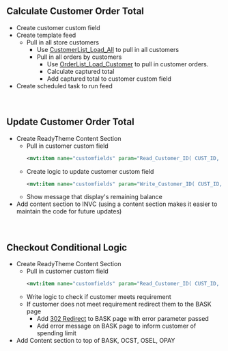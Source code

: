 ## Calculate Customer Order Total
- Create customer custom field
- Create template feed
    - Pull in all store customers
        - Use [CustomerList_Load_All](https://docs.miva.com/api-functions/customerlist_load_all) to pull in all customers
        - Pull in all orders by customers
            - Use [OrderList_Load_Customer](https://docs.miva.com/api-functions/orderlist_load_customer) to pull in customer orders.
            - Calculate captured total
            - Add captured total to customer custom field
- Create scheduled task to run feed
<br><br><br>

## Update Customer Order Total
- Create ReadyTheme Content Section
    - Pull in customer custom field
        ```xml
        <mvt:item name="customfields" param="Read_Customer_ID( CUST_ID, 'custom_field_code', 'value' )" />
        ``` 
    - Create logic to update customer custom field 
        ```xml
        <mvt:item name="customfields" param="Write_Customer_ID( CUST_ID, 'custom_field_code', 'value' )" />
        ```     
    - Show message that display's remaining balance
- Add content section to INVC (using a content section makes it easier to maintain the code for future updates)
<br><br><br>

## Checkout Conditional Logic
- Create ReadyTheme Content Section
    - Pull in customer custom field
        ```xml
        <mvt:item name="customfields" param="Read_Customer_ID( CUST_ID, 'custom_field_code', 'value' )" />
        ``` 
    - Write logic to check if customer meets requirement
    - If customer does not meet requirement redirect them to the BASK page
        - Add [302 Redirect](https://snippets.cacher.io/snippet/aa6d1e0bb473ad91579a) to BASK page with error parameter passed
        - Add error message on BASK page to inform customer of spending limit
- Add Content section to top of BASK, OCST, OSEL, OPAY


        